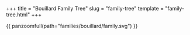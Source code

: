 +++
title = "Bouillard Family Tree"
slug = "family-tree"
template = "family-tree.html"
+++

{{ panzoomfull(path="families/bouillard/family.svg") }}